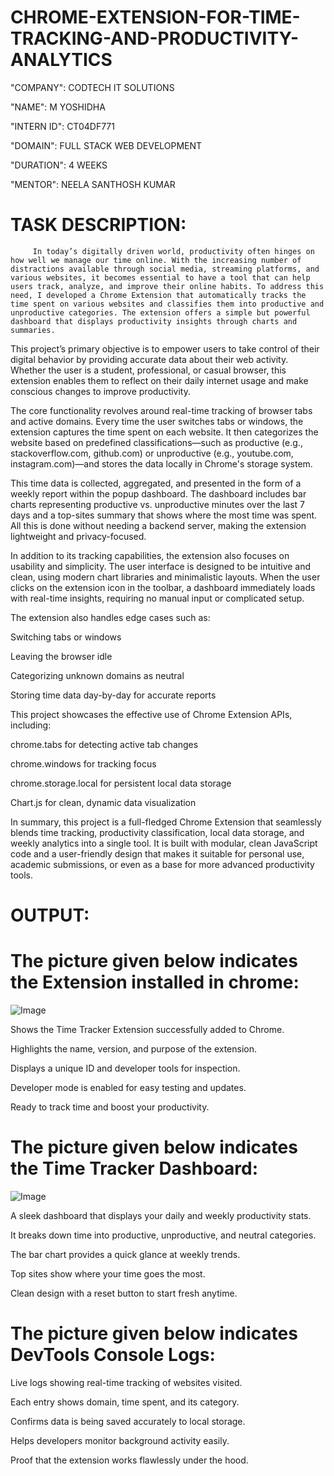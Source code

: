 # CHROME-EXTENSION-FOR-TIME-TRACKING-AND-PRODUCTIVITY-ANALYTICS


"COMPANY": CODTECH IT SOLUTIONS

"NAME": M YOSHIDHA

"INTERN ID": CT04DF771

"DOMAIN": FULL STACK WEB DEVELOPMENT

"DURATION": 4 WEEKS

"MENTOR": NEELA SANTHOSH KUMAR


# TASK DESCRIPTION:

         In today’s digitally driven world, productivity often hinges on how well we manage our time online. With the increasing number of distractions available through social media, streaming platforms, and various websites, it becomes essential to have a tool that can help users track, analyze, and improve their online habits. To address this need, I developed a Chrome Extension that automatically tracks the time spent on various websites and classifies them into productive and unproductive categories. The extension offers a simple but powerful dashboard that displays productivity insights through charts and summaries.

This project’s primary objective is to empower users to take control of their digital behavior by providing accurate data about their web activity. Whether the user is a student, professional, or casual browser, this extension enables them to reflect on their daily internet usage and make conscious changes to improve productivity.

The core functionality revolves around real-time tracking of browser tabs and active domains. Every time the user switches tabs or windows, the extension captures the time spent on each website. It then categorizes the website based on predefined classifications—such as productive (e.g., stackoverflow.com, github.com) or unproductive (e.g., youtube.com, instagram.com)—and stores the data locally in Chrome's storage system.

This time data is collected, aggregated, and presented in the form of a weekly report within the popup dashboard. The dashboard includes bar charts representing productive vs. unproductive minutes over the last 7 days and a top-sites summary that shows where the most time was spent. All this is done without needing a backend server, making the extension lightweight and privacy-focused.

In addition to its tracking capabilities, the extension also focuses on usability and simplicity. The user interface is designed to be intuitive and clean, using modern chart libraries and minimalistic layouts. When the user clicks on the extension icon in the toolbar, a dashboard immediately loads with real-time insights, requiring no manual input or complicated setup.

The extension also handles edge cases such as:

Switching tabs or windows

Leaving the browser idle

Categorizing unknown domains as neutral

Storing time data day-by-day for accurate reports

This project showcases the effective use of Chrome Extension APIs, including:

chrome.tabs for detecting active tab changes

chrome.windows for tracking focus

chrome.storage.local for persistent local data storage

Chart.js for clean, dynamic data visualization

In summary, this project is a full-fledged Chrome Extension that seamlessly blends time tracking, productivity classification, local data storage, and weekly analytics into a single tool. It is built with modular, clean JavaScript code and a user-friendly design that makes it suitable for personal use, academic submissions, or even as a base for more advanced productivity tools.



# OUTPUT:






# The picture given below indicates the Extension installed in chrome:




![Image](https://github.com/user-attachments/assets/f8772ee1-97f4-4fd4-8512-b36866746031)







Shows the Time Tracker Extension successfully added to Chrome.

Highlights the name, version, and purpose of the extension.

Displays a unique ID and developer tools for inspection.

Developer mode is enabled for easy testing and updates.

Ready to track time and boost your productivity.








# The picture given below indicates the Time Tracker Dashboard:




![Image](https://github.com/user-attachments/assets/67b21244-72cf-40e7-86c2-4ec2254b2ba5)








A sleek dashboard that displays your daily and weekly productivity stats.

It breaks down time into productive, unproductive, and neutral categories.

The bar chart provides a quick glance at weekly trends.

Top sites show where your time goes the most.

Clean design with a reset button to start fresh anytime.








# The picture given below indicates DevTools Console Logs:











Live logs showing real-time tracking of websites visited.

Each entry shows domain, time spent, and its category.

Confirms data is being saved accurately to local storage.

Helps developers monitor background activity easily.

Proof that the extension works flawlessly under the hood.









